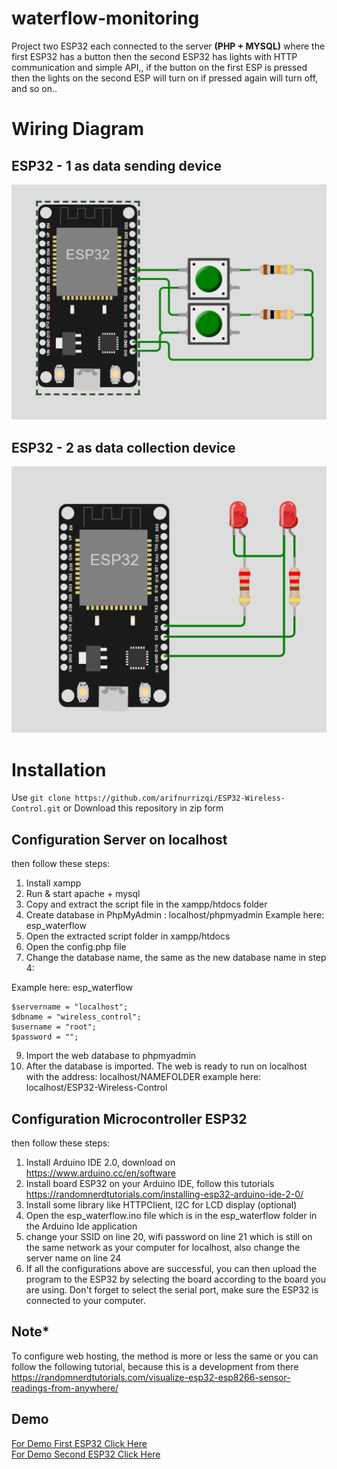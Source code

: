 # waterflow-monitoring
Project two ESP32 each connected to the server **(PHP + MYSQL)** where the first ESP32 has a button then the second ESP32 has lights with HTTP communication and simple API,, if the button on the first ESP is pressed then the lights on the second ESP will turn on if pressed again will turn off, and so on..

# Wiring Diagram
## ESP32 - 1 as data sending device
<picture>
  <img alt="First ESP32" title="" src="img/esp_1.png" />
</picture>

## ESP32 - 2 as data collection device
<picture>
  <img alt="Second ESP32" title="" src="img/esp_2.png" />
</picture>

# Installation
Use ```git clone https://github.com/arifnurrizqi/ESP32-Wireless-Control.git``` or Download this repository in zip form

## Configuration Server on localhost

then follow these steps:
1. Install xampp
2. Run & start apache + mysql
3. Copy and extract the script file in the xampp/htdocs folder
4. Create database in PhpMyAdmin : localhost/phpmyadmin
Example here: esp_waterflow
5. Open the extracted script folder in xampp/htdocs
6. Open the config.php file
8. Change the database name, the same as the new database name in step 4:

Example here: esp_waterflow
```
$servername = "localhost";
$dbname = "wireless_control";
$username = "root";
$password = "";
```

9. Import the web database to phpmyadmin
10. After the database is imported. The web is ready to run on localhost with the address: localhost/NAMEFOLDER
example here: localhost/ESP32-Wireless-Control


## Configuration Microcontroller ESP32
then follow these steps:
1. Install Arduino IDE 2.0, download on https://www.arduino.cc/en/software
2. Install board ESP32 on your Arduino IDE, follow this tutorials https://randomnerdtutorials.com/installing-esp32-arduino-ide-2-0/
3. Install some library like HTTPClient, I2C for LCD display (optional)
4. Open the esp_waterflow.ino file which is in the esp_waterflow folder in the Arduino Ide application
5. change your SSID on line 20, wifi password on line 21 which is still on the same network as your computer for localhost, also change the server name on line 24
6. If all the configurations above are successful, you can then upload the program to the ESP32 by selecting the board according to the board you are using. Don't forget to select the serial port, make sure the ESP32 is connected to your computer.

## Note*
To configure web hosting, the method is more or less the same or you can follow the following tutorial, because this is a development from there
https://randomnerdtutorials.com/visualize-esp32-esp8266-sensor-readings-from-anywhere/

## Demo
<a href="https://wokwi.com/projects/395668880280322049"> For Demo First ESP32 Click Here</a> <br>
<a href="https://wokwi.com/projects/395693819976632321"> For Demo Second ESP32 Click Here</a>
